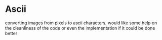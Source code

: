 # Ascii
converting images from pixels to ascii characters,
would like some help on the cleanliness of the code or even the implementation if it could be done better

